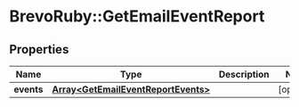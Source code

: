 # BrevoRuby::GetEmailEventReport

## Properties
Name | Type | Description | Notes
------------ | ------------- | ------------- | -------------
**events** | [**Array&lt;GetEmailEventReportEvents&gt;**](GetEmailEventReportEvents.md) |  | [optional] 


